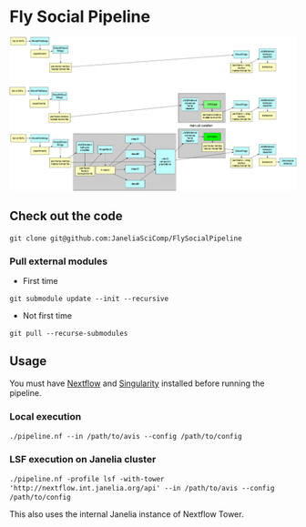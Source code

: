 # Fly Social Pipeline

![Pipeline Diagram](docs/pipeline_diagram.png)

## Check out the code
```
git clone git@github.com:JaneliaSciComp/FlySocialPipeline
```

### Pull external modules

* First time
```
git submodule update --init --recursive
```

* Not first time
```
git pull --recurse-submodules
```

## Usage

You must have [Nextflow](https://www.nextflow.io) and [Singularity](https://sylabs.io) installed before running the pipeline.

### Local execution
```
./pipeline.nf --in /path/to/avis --config /path/to/config
```

### LSF execution on Janelia cluster
```
./pipeline.nf -profile lsf -with-tower 'http://nextflow.int.janelia.org/api' --in /path/to/avis --config /path/to/config
```
This also uses the internal Janelia instance of Nextflow Tower.

